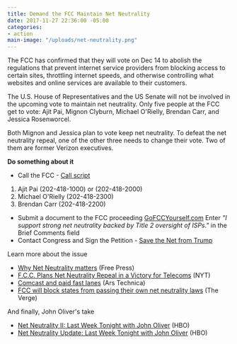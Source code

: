 ```yaml
---
title: Demand the FCC Maintain Net Neutrality
date: 2017-11-27 22:36:00 -05:00
categories:
- action
main-image: "/uploads/net-neutrality.png"
---
```


The FCC has confirmed that they will vote on Dec 14 to abolish the regulations that prevent internet service providers from blocking access to certain sites, throttling internet speeds, and otherwise controlling what websites and online services are available to their customers.

The U.S. House of Representatives and the US Senate will not be involved in the upcoming vote to maintain net neutrality. Only five people at the FCC get to vote: Ajit Pai, Mignon Clyburn, Michael O'Rielly, Brendan Carr, and Jessica Rosenworcel.

Both Mignon and Jessica plan to vote keep net neutrality. To defeat the net neutrality repeal, one of the other three needs to change their vote. Two of them are former Verizon executives.

**Do something about it**
* Call the FCC - [Call script](http://bit.ly/2jOR6sE)
1. Ajit Pai (202-418-1000) or (202-418-2000)
2. Michael O'Rielly (202-418-2300)
3. Brendan Carr (202-418-2200)
* Submit a document to the FCC proceeding [GoFCCYourself.com](http://bit.ly/2ps1o05) Enter *"I support strong net neutrality backed by Title 2 oversight of ISPs."* in the Brief Comments field
* Contact Congress and Sign the Petition - [Save the Net from Trump](https://savethenetfromtrump.com/)

Learn more about the issue
* [Why Net Neutrality matters](http://bit.ly/2l6zvwd) (Free Press)
* [F.C.C. Plans Net Neutrality Repeal in a Victory for Telecoms](http://nyti.ms/2hJawLw) (NYT)
* [Comcast and paid fast lanes](http://bit.ly/2iXjkOF) (Ars Technica)
* [FCC will block states from passing their own net neutrality laws](http://bit.ly/2B5RoPj) (The Verge)

And finally, John Oliver's take
* [Net Neutrality II: Last Week Tonight with John Oliver](https://www.youtube.com/watch?v=92vuuZt7wak) (HBO)
* [Net Neutrality Update: Last Week Tonight with John Oliver](https://www.youtube.com/watch?v=qI5y-_sqJT0) (HBO)

